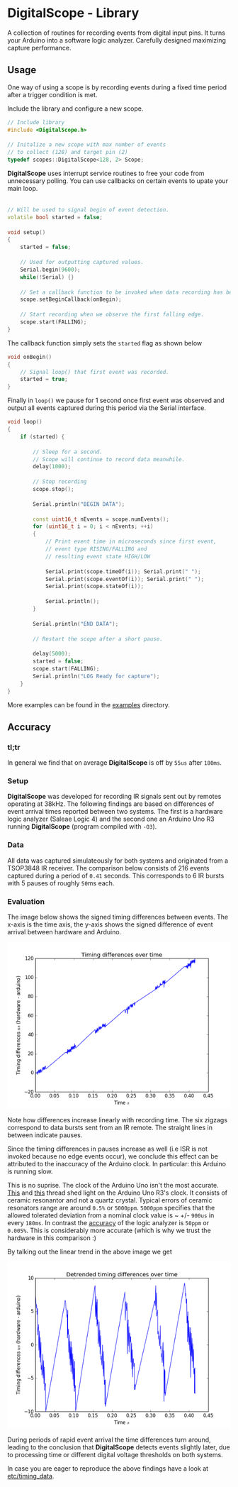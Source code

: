 
# DigitalScope - Library

A collection of routines for recording events from digital input pins. It turns
your Arduino into a software logic analyzer. Carefully designed maximizing capture performance.

## Usage

One way of using a scope is by recording events during a fixed time period after a trigger
condition is met.

Include the library and configure a new scope.

```c++
// Include library
#include <DigitalScope.h>

// Initalize a new scope with max number of events 
// to collect (128) and target pin (2)
typedef scopes::DigitalScope<128, 2> Scope;
```

**DigitalScope** uses interrupt service routines to free your code from unnecessary polling. You can use callbacks on certain events to upate your main loop.

```c++

// Will be used to signal begin of event detection. 
volatile bool started = false;

void setup()
{
    started = false;

    // Used for outputting captured values.
    Serial.begin(9600);
    while(!Serial) {}

    // Set a callback function to be invoked when data recording has begun. 
    scope.setBeginCallback(onBegin);

    // Start recording when we observe the first falling edge.
    scope.start(FALLING);
}
```

The callback function simply sets the `started` flag as shown below

```c++
void onBegin() 
{
    // Signal loop() that first event was recorded.
    started = true;
}
```

Finally in `loop()` we pause for 1 second once first event was observed and output all events captured during this period via the Serial interface.

```c++
void loop()
{
    if (started) {

        // Sleep for a second. 
        // Scope will continue to record data meanwhile.
        delay(1000);
        
        // Stop recording
        scope.stop();

        Serial.println("BEGIN DATA");

        const uint16_t nEvents = scope.numEvents();        
        for (uint16_t i = 0; i < nEvents; ++i)
        {
            // Print event time in microseconds since first event, 
            // event type RISING/FALLING and
            // resulting event state HIGH/LOW

            Serial.print(scope.timeOf(i)); Serial.print(" ");            
            Serial.print(scope.eventOf(i)); Serial.print(" ");
            Serial.print(scope.stateOf(i));

            Serial.println();
        }

        Serial.println("END DATA");

        // Restart the scope after a short pause.

        delay(5000);        
        started = false;
        scope.start(FALLING);
        Serial.println("LOG Ready for capture");
    }
}
```

More examples can be found in the [examples](examples/) directory.

## Accuracy

### tl;tr
In general we find that on average **DigitalScope** is off by `55us` after `180ms`. 

### Setup

**DigitalScope** was developed for recording IR signals sent out by remotes operating at 38kHz. The following findings are based on differences of event arrival times reported between two systems. The first is a hardware logic analyzer (Saleae Logic 4) and the second one an Arduino Uno R3 running **DigitalScope** (program compiled with `-O3`). 

### Data
All data was captured simulateously for both systems and originated from a TSOP3848 IR receiver. The comparison below consists of 216 events captured during a period of `0.41` seconds. This corresponds to 6 IR bursts with 5 pauses of roughly `50`ms each.

### Evaluation

The image below shows the signed timing differences between events. The x-axis is the time axis, the y-axis shows the signed difference of event arrival between hardware and Arduino.

![Timing errors](etc/timing_errors_over_time.png)

Note how differences increase linearly with recording time. The six zigzags correspond to data bursts sent from an IR remote. The straight lines in between indicate pauses.

Since the timing differences in pauses increase as well (i.e ISR is not invoked because no edge events occur), we conclude this effect can be attributed to the inaccuracy of the Arduino clock. In particular: this Arduino is running slow.

This is no suprise. The clock of the Arduino Uno isn't the most accurate. [This](http://forum.arduino.cc/index.php?topic=13289.0) and [this](http://forum.arduino.cc/index.php?topic=89784.0) thread shed light on the Arduino Uno R3's clock. It consists of ceramic resonantor and not a quartz crystal. Typical errors of ceramic resonators range are around `0.5%` or `5000ppm`. `5000ppm` specifies that the allowed tolerated deviation from a nominal clock value is ~ +/- `900us` in every `180ms`. In contrast the [accuracy](http://support.saleae.com/hc/en-us/articles/208667166-Measurement-Error-Logic-timing-digital-pulse-width-) of the logic analyzer is `50ppm` or `0.005%`. This is considerably more accurate (which is why we trust the hardware in this comparison :)

By talking out the linear trend in the above image we get

![Timing errors](etc/detrended_timing_errors_over_time.png)

During periods of rapid event arrival the time differences turn around, leading to the conclusion that **DigitalScope** detects events slightly later, due to processing time or different digital voltage thresholds on both systems.

In case you are eager to reproduce the above findings have a look at [etc/timing_data](etc/timing_data).